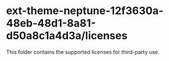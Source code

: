 # ext-theme-neptune-12f3630a-48eb-48d1-8a81-d50a8c1a4d3a/licenses

This folder contains the supported licenses for third-party use.
